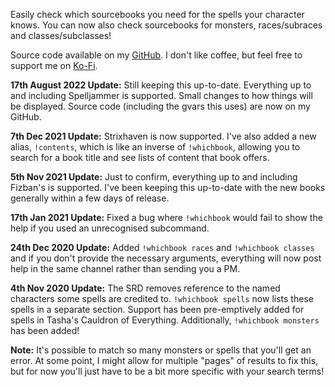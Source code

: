Easily check which sourcebooks you need for the spells your character knows. You can now also check sourcebooks for monsters, races/subraces and classes/subclasses!

Source code available on my [GitHub](https://github.com/Lathaon/Avrae-Aliases).
I don't like coffee, but feel free to support me on [Ko-Fi](https://ko-fi.com/lathaon).

**17th August 2022 Update:** Still keeping this up-to-date. Everything up to and including Spelljammer is supported. Small changes to how things will be displayed. Source code (including the gvars this uses) are now on my GitHub.

**7th Dec 2021 Update:** Strixhaven is now supported. I've also added a new alias, `!contents`, which is like an inverse of `!whichbook`, allowing you to search for a book title and see lists of content that book offers.

**5th Nov 2021 Update:** Just to confirm, everything up to and including Fizban's is supported. I've been keeping this up-to-date with the new books generally within a few days of release.

**17th Jan 2021 Update:** Fixed a bug where `!whichbook` would fail to show the help if you used an unrecognised subcommand.

**24th Dec 2020 Update:** Added `!whichbook races` and `!whichbook classes` and if you don't provide the necessary arguments, everything will now post help in the same channel rather than sending you a PM.

**4th Nov 2020 Update:** The SRD removes reference to the named characters some spells are credited to. `!whichbook spells`  now lists these spells in a separate section. Support has been pre-emptively added for spells in Tasha's Cauldron of Everything. Additionally, `!whichbook monsters` has been added!

**Note:** It's possible to match so many monsters or spells that you'll get an error. At some point, I might allow for multiple "pages" of results to fix this, but for now you'll just have to be a bit more specific with your search terms!